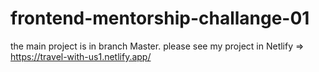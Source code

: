 # frontend-mentorship-challange-01
the main project is in branch Master.
please see my project in Netlify => https://travel-with-us1.netlify.app/
